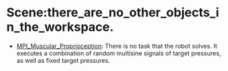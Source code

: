 # Scene:there_are_no_other_objects_in_the_workspace.

- [MPI_Muscular_Proprioception](https://github.com/KeplerC/oed-playground/tree/main/pages/datasets/pi_muscular_proprioception.md): There is no task that the robot solves. It executes a combination of random multisine signals of target pressures, as well as fixed target pressures.